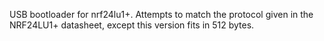 USB bootloader for nrf24lu1+.  Attempts to match the protocol given in the
NRF24LU1+ datasheet, except this version fits in 512 bytes.
